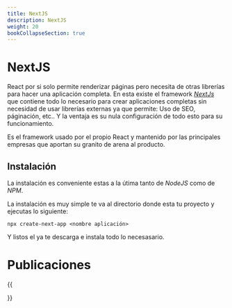 ```yaml
---
title: NextJS
description: NextJS
weight: 20
bookCollapseSection: true
---
```


# NextJS

React por si solo permite renderizar páginas pero necesita de otras librerías para hacer una aplicación completa. En esta existe el framework *[NextJs](https://nextjs.org/)* que contiene todo lo necesario para crear aplicaciones completas sin necesidad de usar librerías externas ya que permite: Uso de SEO, páginación, etc.. Y la ventaja es su nula configuración de todo esto para su funcionamiento.

Es el framework usado por el propio React y mantenido por las principales empresas que aportan su granito de arena al producto.



## Instalación

La instalación es conveniente estas a la útima tanto de *NodeJS* como de *NPM*. 

La instalación es muy simple te va al directorio donde esta tu proyecto y ejecutas lo siguiente:

```tpl
npx create-next-app <nombre aplicación>
```
Y listos el ya te descarga e instala todo lo necesasario.

# Publicaciones

{{<section>}}